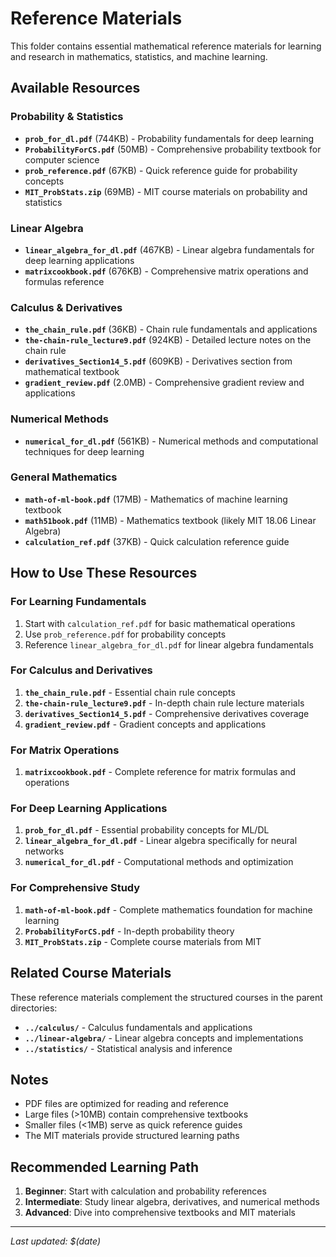 # Reference Materials

This folder contains essential mathematical reference materials for learning and research in mathematics, statistics, and machine learning.

## Available Resources

### Probability & Statistics
- **`prob_for_dl.pdf`** (744KB) - Probability fundamentals for deep learning
- **`ProbabilityForCS.pdf`** (50MB) - Comprehensive probability textbook for computer science
- **`prob_reference.pdf`** (67KB) - Quick reference guide for probability concepts
- **`MIT_ProbStats.zip`** (69MB) - MIT course materials on probability and statistics

### Linear Algebra
- **`linear_algebra_for_dl.pdf`** (467KB) - Linear algebra fundamentals for deep learning applications
- **`matrixcookbook.pdf`** (676KB) - Comprehensive matrix operations and formulas reference

### Calculus & Derivatives
- **`the_chain_rule.pdf`** (36KB) - Chain rule fundamentals and applications
- **`the-chain-rule_lecture9.pdf`** (924KB) - Detailed lecture notes on the chain rule
- **`derivatives_Section14_5.pdf`** (609KB) - Derivatives section from mathematical textbook
- **`gradient_review.pdf`** (2.0MB) - Comprehensive gradient review and applications

### Numerical Methods
- **`numerical_for_dl.pdf`** (561KB) - Numerical methods and computational techniques for deep learning

### General Mathematics
- **`math-of-ml-book.pdf`** (17MB) - Mathematics of machine learning textbook
- **`math51book.pdf`** (11MB) - Mathematics textbook (likely MIT 18.06 Linear Algebra)
- **`calculation_ref.pdf`** (37KB) - Quick calculation reference guide

## How to Use These Resources

### For Learning Fundamentals
1. Start with `calculation_ref.pdf` for basic mathematical operations
2. Use `prob_reference.pdf` for probability concepts
3. Reference `linear_algebra_for_dl.pdf` for linear algebra fundamentals

### For Calculus and Derivatives
1. **`the_chain_rule.pdf`** - Essential chain rule concepts
2. **`the-chain-rule_lecture9.pdf`** - In-depth chain rule lecture materials
3. **`derivatives_Section14_5.pdf`** - Comprehensive derivatives coverage
4. **`gradient_review.pdf`** - Gradient concepts and applications

### For Matrix Operations
1. **`matrixcookbook.pdf`** - Complete reference for matrix formulas and operations

### For Deep Learning Applications
1. **`prob_for_dl.pdf`** - Essential probability concepts for ML/DL
2. **`linear_algebra_for_dl.pdf`** - Linear algebra specifically for neural networks
3. **`numerical_for_dl.pdf`** - Computational methods and optimization

### For Comprehensive Study
1. **`math-of-ml-book.pdf`** - Complete mathematics foundation for machine learning
2. **`ProbabilityForCS.pdf`** - In-depth probability theory
3. **`MIT_ProbStats.zip`** - Complete course materials from MIT

## Related Course Materials

These reference materials complement the structured courses in the parent directories:
- **`../calculus/`** - Calculus fundamentals and applications
- **`../linear-algebra/`** - Linear algebra concepts and implementations
- **`../statistics/`** - Statistical analysis and inference

## Notes

- PDF files are optimized for reading and reference
- Large files (>10MB) contain comprehensive textbooks
- Smaller files (<1MB) serve as quick reference guides
- The MIT materials provide structured learning paths

## Recommended Learning Path

1. **Beginner**: Start with calculation and probability references
2. **Intermediate**: Study linear algebra, derivatives, and numerical methods
3. **Advanced**: Dive into comprehensive textbooks and MIT materials

---

*Last updated: $(date)* 